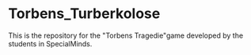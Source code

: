 # Torbens_Turberkolose 
This is the repository for the "Torbens Tragedie"game developed by the students in SpecialMinds.
